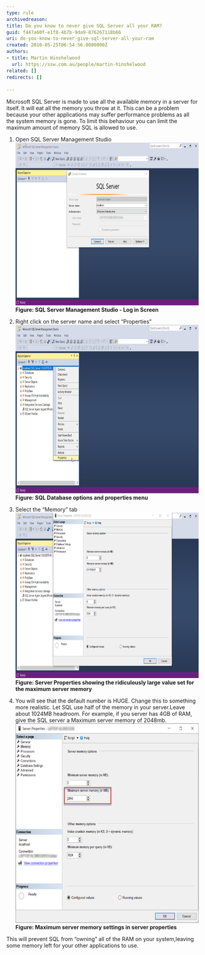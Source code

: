 ```yaml
---
type: rule
archivedreason: 
title: Do you know to never give SQL Server all your RAM?
guid: f447a60f-e1f8-4b7b-9da9-876267118b66
uri: do-you-know-to-never-give-sql-server-all-your-ram
created: 2010-05-25T06:54:56.0000000Z
authors:
- title: Martin Hinshelwood
  url: https://ssw.com.au/people/martin-hinshelwood
related: []
redirects: []

---
```


Microsoft SQL Server is made to use all the available memory in a server for itself. It will eat all the memory you throw at it. This can be a problem because your other applications may suffer performance problems as all the system memory is gone. To limit this behaviour you can limit the maximum amount of memory SQL is allowed to use.  

<!--endintro-->

1. Open SQL Server Management Studio    <img src="SqlServerAllYourRam_01.png" alt="" style="width:757px;height:427px;"><span style="font-weight:bold;">Figure: SQL Server Management Studio - Log in Screen</span>
2. Right click on the server name and select “Properties”    <img src="SqlServerAllYourRam_02.png" alt="" style="width:759px;height:442px;"> <strong>Figure: SQL Database options and properties menu</strong> 

3. Select the “Memory” tab     <img src="SqlServerAllYourRam_03.png" alt="" style="width:757px;height:434px;"> <strong>Figure: Server Properties showing the ridiculously large value set for the maximum server memory</strong> 
4. You will see that the default number is HUGE. Change this to something more realistic. Let SQL use half of the memory in your server.Leave about 1024MB headroom. For example, if you server has 4GB of RAM, give the SQL server a Maximum server memory of 2048mb.    <img src="SqlServerAllYourRam_04.png" alt="" style="width:635px;height:523px;"> <strong>Figure: Maximum server memory settings in server properties</strong> 


 This will prevent SQL from “owning” all of the RAM on your system,leaving some memory left for your other applications to use.
